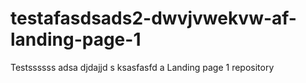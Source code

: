 # testafasdsads2-dwvjvwekvw-af-landing-page-1
Testssssss adsa djdajjd s ksasfasfd a Landing page 1 repository

